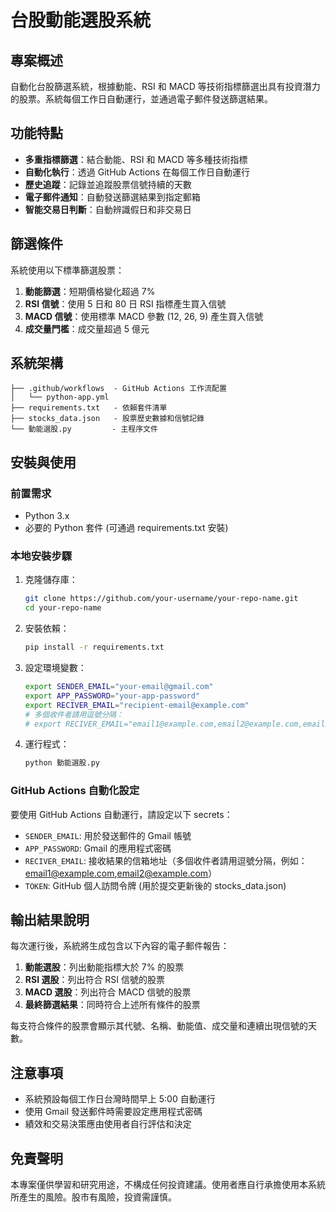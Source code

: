# 台股動能選股系統

## 專案概述

自動化台股篩選系統，根據動能、RSI 和 MACD 等技術指標篩選出具有投資潛力的股票。系統每個工作日自動運行，並通過電子郵件發送篩選結果。

## 功能特點

- **多重指標篩選**：結合動能、RSI 和 MACD 等多種技術指標
- **自動化執行**：透過 GitHub Actions 在每個工作日自動運行
- **歷史追蹤**：記錄並追蹤股票信號持續的天數
- **電子郵件通知**：自動發送篩選結果到指定郵箱
- **智能交易日判斷**：自動辨識假日和非交易日

## 篩選條件

系統使用以下標準篩選股票：

1. **動能篩選**：短期價格變化超過 7%
2. **RSI 信號**：使用 5 日和 80 日 RSI 指標產生買入信號
3. **MACD 信號**：使用標準 MACD 參數 (12, 26, 9) 產生買入信號
4. **成交量門檻**：成交量超過 5 億元

## 系統架構

```
├── .github/workflows  - GitHub Actions 工作流配置
│   └── python-app.yml
├── requirements.txt   - 依賴套件清單
├── stocks_data.json   - 股票歷史數據和信號記錄
└── 動能選股.py         - 主程序文件
```

## 安裝與使用

### 前置需求

- Python 3.x
- 必要的 Python 套件 (可通過 requirements.txt 安裝)

### 本地安裝步驟

1. 克隆儲存庫：
   ```bash
   git clone https://github.com/your-username/your-repo-name.git
   cd your-repo-name
   ```

2. 安裝依賴：
   ```bash
   pip install -r requirements.txt
   ```

3. 設定環境變數：
   ```bash
   export SENDER_EMAIL="your-email@gmail.com"
   export APP_PASSWORD="your-app-password"
   export RECIVER_EMAIL="recipient-email@example.com"
   # 多個收件者請用逗號分隔：
   # export RECIVER_EMAIL="email1@example.com,email2@example.com,email3@example.com"
   ```

4. 運行程式：
   ```bash
   python 動能選股.py
   ```

### GitHub Actions 自動化設定

要使用 GitHub Actions 自動運行，請設定以下 secrets：

- `SENDER_EMAIL`: 用於發送郵件的 Gmail 帳號
- `APP_PASSWORD`: Gmail 的應用程式密碼
- `RECIVER_EMAIL`: 接收結果的信箱地址（多個收件者請用逗號分隔，例如：email1@example.com,email2@example.com）
- `TOKEN`: GitHub 個人訪問令牌 (用於提交更新後的 stocks_data.json)

## 輸出結果說明

每次運行後，系統將生成包含以下內容的電子郵件報告：

1. **動能選股**：列出動能指標大於 7% 的股票
2. **RSI 選股**：列出符合 RSI 信號的股票
3. **MACD 選股**：列出符合 MACD 信號的股票
4. **最終篩選結果**：同時符合上述所有條件的股票

每支符合條件的股票會顯示其代號、名稱、動能值、成交量和連續出現信號的天數。

## 注意事項

- 系統預設每個工作日台灣時間早上 5:00 自動運行
- 使用 Gmail 發送郵件時需要設定應用程式密碼
- 績效和交易決策應由使用者自行評估和決定

## 免責聲明

本專案僅供學習和研究用途，不構成任何投資建議。使用者應自行承擔使用本系統所產生的風險。股市有風險，投資需謹慎。
